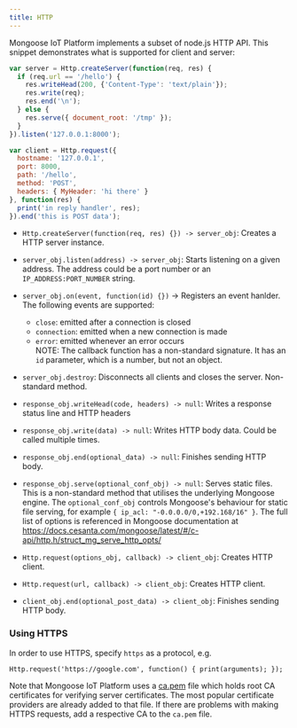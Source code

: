 ```yaml
---
title: HTTP
---
```


Mongoose IoT Platform implements a subset of node.js HTTP API. This snippet demonstrates
what is supported for client and server:

```javascript
var server = Http.createServer(function(req, res) {
  if (req.url == '/hello') {
    res.writeHead(200, {'Content-Type': 'text/plain'});
    res.write(req);
    res.end('\n');
  } else {
    res.serve({ document_root: '/tmp' });
  }
}).listen('127.0.0.1:8000');

var client = Http.request({
  hostname: '127.0.0.1',
  port: 8000,
  path: '/hello',
  method: 'POST',
  headers: { MyHeader: 'hi there' }
}, function(res) {
  print('in reply handler', res);
}).end('this is POST data');
```


- `Http.createServer(function(req, res) {}) -> server_obj`: Creates a HTTP server
  instance.
- `server_obj.listen(address) -> server_obj`: Starts listening on a given address.
  The address could be a port number or an `IP_ADDRESS:PORT_NUMBER` string.
- `server_obj.on(event, function(id) {})` -> Registers an event hanlder. The following events are supported:<br>
  * `close`: emitted after a connection is closed<br>
  * `connection`: emitted when a new connection is made<br>
  * `error`:  emitted whenever an error occurs<br>
  NOTE: The callback function has a non-standard signature. It has an `id` parameter, which is a number, but not an object.
- `server_obj.destroy`: Disconnects all clients and closes the server. Non-standard method.
- `response_obj.writeHead(code, headers) -> null`: Writes a response status line
  and HTTP headers
- `response_obj.write(data) -> null`: Writes HTTP body data. Could be called
  multiple times.
- `response_obj.end(optional_data) -> null`: Finishes sending HTTP body.
- `response_obj.serve(optional_conf_obj) -> null`: Serves static files.
This is a non-standard method that utilises the underlying Mongoose engine.
The `optional_conf_obj` controls Mongoose's behaviour for static file serving,
for example `{ ip_acl: "-0.0.0.0/0,+192.168/16" }`. The full list of options
is referenced in Mongoose documentation at
https://docs.cesanta.com/mongoose/latest/#/c-api/http.h/struct_mg_serve_http_opts/


- `Http.request(options_obj, callback) -> client_obj`: Creates HTTP client.
- `Http.request(url, callback) -> client_obj`: Creates HTTP client.
- `client_obj.end(optional_post_data) -> client_obj`: Finishes sending HTTP body.


### Using HTTPS

In order to use HTTPS, specify `https` as a protocol, e.g.

```
Http.request('https://google.com', function() { print(arguments); });
```

Note that Mongoose IoT Platform uses a
[ca.pem](https://github.com/cesanta/mongoose-iot/blob/master/fw/src/fs/ca.pem)
file which holds root CA certificates
for verifying server certificates. The most popular certificate providers are
already added to that file. If there are problems with making HTTPS requests,
add a respective CA to the `ca.pem` file.
